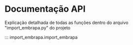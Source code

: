 # Documentação API

Explicação detalhada de todas as funções dentro do arquivo "import_embrapa.py" do projeto

::: import_embrapa.import_embrapa

